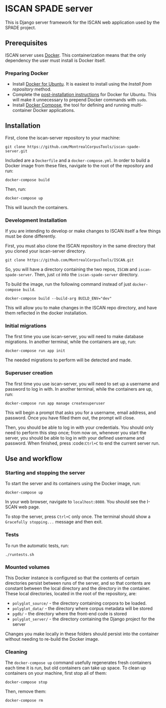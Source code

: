 # ISCAN SPADE server
This is Django server framework for the ISCAN web application used by the SPADE project.

## Prerequisites
ISCAN server uses [Docker](https://www.docker.com/what-docker). This containerization means that the only dependency the user must install is Docker itself.

### Preparing Docker
* Install [Docker for Ubuntu](https://docs.docker.com/install/linux/docker-ce/ubuntu/#install-docker-ce). It is easiest to install using the *Install from repository* method.
* Complete the [post-installation instructions](https://docs.docker.com/install/linux/linux-postinstall/) for Docker for Ubuntu. This will make it unnecessary to prepend Docker commands with `sudo`.
* Install [Docker Compose](https://docs.docker.com/compose/install/), the tool for defining and running multi-container Docker applications.

## Installation

First, clone the iscan-server repository to your machine:

``git clone https://github.com/MontrealCorpusTools/iscan-spade-server.git``

Included are a `Dockerfile` and a `docker-compose.yml`. In order to build a Docker image from these files, navigate to the root of the repository and run:

``docker-compose build``

Then, run:

``docker-compose up``

This will launch the containers.

### Development Installation

If you are intending to develop or make changes to ISCAN itself a few things must be done differently.

First, you must also clone the ISCAN repository in the same directory that you cloned your iscan-server directory.

``git clone https://github.com/MontrealCorpusTools/ISCAN.git``

So, you will have a directory containing the two repos, `ISCAN` and `iscan-spade-server`. Then, just `cd` into the `iscan-spade-server` directory.

To build the image, run the following command instead of just `docker-compose build`.

``docker-compose build --build-arg BUILD_ENV="dev"``

This will allow you to make changes in the ISCAN repo directory, and have them reflected in the docker installation.

### Initial migrations

The first time you use iscan-server, you will need to make database migrations. In another terminal, while the containers are up, run:

``docker-compose run app init``

The needed migrations to perform will be detected and made.

### Superuser creation
The first time you use iscan-server, you will need to set up a username and password to log in with. In another terminal, while the containers are up, run:

``docker-compose run app manage createsuperuser``

This will begin a prompt that asks you for a username, email address, and password. Once you have filled them out, the prompt will close.

Then, you should be able to log in with your credentials. You should only need to perform this step once; from now on, whenever you start the server, you should be able to log in with your defined username and password. When finished, press :code:`Ctrl+C` to end the current server run.

## Use and workflow

### Starting and stopping the server
To start the server and its containers using the Docker image, run:

``docker-compose up``

In your web browser, navigate to `localhost:8080`. You should see the I-SCAN web page.

To stop the server, press `Ctrl+C` only once. The terminal should show a `Gracefully stopping...` message and then exit.


### Tests

To run the automatic tests, run:

``./runtests.sh``


### Mounted volumes

This Docker instance is configured so that the contents of certain directories persist between runs of the server, and so that contents are constant between the local directory and the directory in the container. These local directories, located in the root of the repository, are:

* `polyglot_source/` - the directory containing corpora to be loaded.
* `polyglot_data/` - the directory where corpus metadata will be stored
* `pgdb/` - the directory where the front-end code is stored
* `polyglot_server/` - the directory containing the Django project for the server

Changes you make locally in these folders should persist into the container without needing to re-build the Docker image.

### Cleaning
The `docker-compose up` command usefully regenerates fresh containers each time it is run, but old containers can take up space. To clean up containers on your machine, first stop all of them:

```docker-compose stop```

Then, remove them:

``docker-compose rm``

